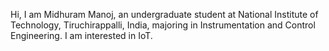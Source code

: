 Hi,
I am Midhuram Manoj, an undergraduate student at National Institute of Technology, Tiruchirappalli, India, majoring in Instrumentation and Control Engineering.
I am interested in IoT.
